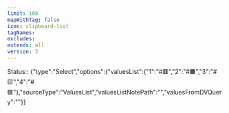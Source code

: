 ```yaml
---
limit: 100
mapWithTag: false
icon: clipboard-list
tagNames: 
excludes: 
extends: all
version: 3
---
```

Status:: {"type":"Select","options":{"valuesList":{"1":"#🟥","2":"#🟧","3":"#🟨","4":"#🟩"},"sourceType":"ValuesList","valuesListNotePath":"","valuesFromDVQuery":""}}